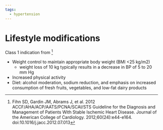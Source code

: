 ```yaml
---
tags:
  - hypertension
---
```


# Lifestyle modifications

Class 1 indication from [^sihd]

- Weight control to maintain appropriate body weight (BMI <25 kg/m2)
	- weight loss of 10 kg typically results in a decrease in BP of 5 to 20 mm Hg
- Increased physical activity
- Diet: alcohol moderation, sodium reduction, and emphasis on increased consumption of fresh fruits, vegetables, and low-fat dairy products

[^sihd]: Fihn SD, Gardin JM, Abrams J, et al. 2012 ACCF/AHA/ACP/AATS/PCNA/SCAI/STS Guideline for the Diagnosis and Management of Patients With Stable Ischemic Heart Disease. Journal of the American College of Cardiology. 2012;60(24):e44-e164. doi:10.1016/j.jacc.2012.07.013